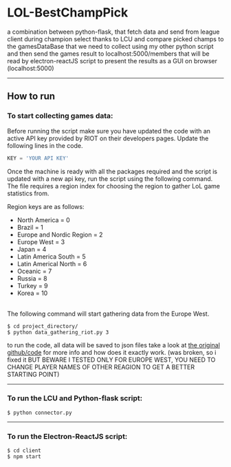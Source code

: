 # LOL-BestChampPick
a combination between python-flask, that fetch data and send from league client during champion select thanks to LCU and compare picked champs to the gamesDataBase that we need to collect using my other python script and then send the games result to localhost:5000/members that will be read by electron-reactJS script to present the results as a GUI on browser (localhost:5000)

***

## How to run
### To start collecting games data: 
Before running the script make sure you have updated the code with an active API key provided by RIOT on their developers pages. Update the following lines in the code.
```python
KEY = 'YOUR API KEY'
```
Once the machine is ready with all the packages required and the script is updated with a new api key, run the script using the following command. The file requires a region index for choosing the region to gather LoL game statistics from.

Region keys are as follows:
- North America = 0
- Brazil = 1
- Europe and Nordic Region = 2
- Europe West = 3
- Japan = 4
- Latin America South = 5
- Latin Americal North = 6
- Oceanic = 7
- Russia = 8
- Turkey = 9
- Korea = 10
<br/>
The following command will start gathering data from the Europe West.

```
$ cd project_directory/
$ python data_gathering_riot.py 3
```
to run the code, all data will be saved to json files take a look at [the original github/code](https://github.com/shrinivasshetty21/Data-Mining-from-RIOT-API) for more info and how does it exactly work. (was broken, so i fixed it BUT BEWARE I TESTED ONLY FOR EUROPE WEST, YOU NEED TO CHANGE PLAYER NAMES OF OTHER REAGION TO GET A BETTER STARTING POINT)

___
### To run the LCU and Python-flask script:
 
```
$ python connector.py
```
___
### To run the Electron-ReactJS script:

```
$ cd client
$ npm start
```
